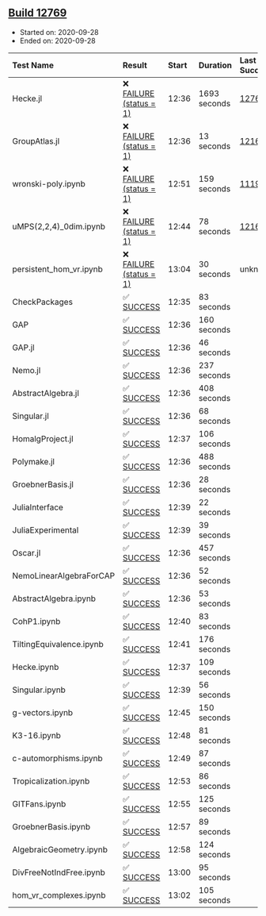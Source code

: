 ## [Build 12769](https://oscarci.mathematik.uni-kl.de/job/oscar/12769/)

* Started on: 2020-09-28
* Ended on: 2020-09-28

| Test Name    | Result | Start | Duration | Last Success | First Failure |
|:-------------|:-------|:------|:---------|:-------------|:--------------|
| Hecke.jl | ❌ [FAILURE (status = 1)](https://oscarci.mathematik.uni-kl.de/job/oscar/12769/artifact/logs/build-12769/Hecke.jl.log) | 12:36 | 1693 seconds | [12764](https://oscarci.mathematik.uni-kl.de/job/oscar/12764/) | [12765](https://oscarci.mathematik.uni-kl.de/job/oscar/12765/) |
| GroupAtlas.jl | ❌ [FAILURE (status = 1)](https://oscarci.mathematik.uni-kl.de/job/oscar/12769/artifact/logs/build-12769/GroupAtlas.jl.log) | 12:36 | 13 seconds | [12167](https://oscarci.mathematik.uni-kl.de/job/oscar/12167/) | [12168](https://oscarci.mathematik.uni-kl.de/job/oscar/12168/) |
| wronski-poly.ipynb | ❌ [FAILURE (status = 1)](https://oscarci.mathematik.uni-kl.de/job/oscar/12769/artifact/logs/build-12769/wronski-poly.ipynb.log) | 12:51 | 159 seconds | [11192](https://oscarci.mathematik.uni-kl.de/job/oscar/11192/) | [11193](https://oscarci.mathematik.uni-kl.de/job/oscar/11193/) |
| uMPS(2,2,4)_0dim.ipynb | ❌ [FAILURE (status = 1)](https://oscarci.mathematik.uni-kl.de/job/oscar/12769/artifact/logs/build-12769/uMPS-2-2-4-_0dim.ipynb.log) | 12:44 | 78 seconds | [12167](https://oscarci.mathematik.uni-kl.de/job/oscar/12167/) | [12168](https://oscarci.mathematik.uni-kl.de/job/oscar/12168/) |
| persistent_hom_vr.ipynb | ❌ [FAILURE (status = 1)](https://oscarci.mathematik.uni-kl.de/job/oscar/12769/artifact/logs/build-12769/persistent_hom_vr.ipynb.log) | 13:04 | 30 seconds | unknown | unknown |
| CheckPackages | ✅ [SUCCESS](https://oscarci.mathematik.uni-kl.de/job/oscar/12769/artifact/logs/build-12769/CheckPackages.log) | 12:35 | 83 seconds |  |  |
| GAP | ✅ [SUCCESS](https://oscarci.mathematik.uni-kl.de/job/oscar/12769/artifact/logs/build-12769/GAP.log) | 12:36 | 160 seconds |  |  |
| GAP.jl | ✅ [SUCCESS](https://oscarci.mathematik.uni-kl.de/job/oscar/12769/artifact/logs/build-12769/GAP.jl.log) | 12:36 | 46 seconds |  |  |
| Nemo.jl | ✅ [SUCCESS](https://oscarci.mathematik.uni-kl.de/job/oscar/12769/artifact/logs/build-12769/Nemo.jl.log) | 12:36 | 237 seconds |  |  |
| AbstractAlgebra.jl | ✅ [SUCCESS](https://oscarci.mathematik.uni-kl.de/job/oscar/12769/artifact/logs/build-12769/AbstractAlgebra.jl.log) | 12:36 | 408 seconds |  |  |
| Singular.jl | ✅ [SUCCESS](https://oscarci.mathematik.uni-kl.de/job/oscar/12769/artifact/logs/build-12769/Singular.jl.log) | 12:36 | 68 seconds |  |  |
| HomalgProject.jl | ✅ [SUCCESS](https://oscarci.mathematik.uni-kl.de/job/oscar/12769/artifact/logs/build-12769/HomalgProject.jl.log) | 12:37 | 106 seconds |  |  |
| Polymake.jl | ✅ [SUCCESS](https://oscarci.mathematik.uni-kl.de/job/oscar/12769/artifact/logs/build-12769/Polymake.jl.log) | 12:36 | 488 seconds |  |  |
| GroebnerBasis.jl | ✅ [SUCCESS](https://oscarci.mathematik.uni-kl.de/job/oscar/12769/artifact/logs/build-12769/GroebnerBasis.jl.log) | 12:36 | 28 seconds |  |  |
| JuliaInterface | ✅ [SUCCESS](https://oscarci.mathematik.uni-kl.de/job/oscar/12769/artifact/logs/build-12769/JuliaInterface.log) | 12:39 | 22 seconds |  |  |
| JuliaExperimental | ✅ [SUCCESS](https://oscarci.mathematik.uni-kl.de/job/oscar/12769/artifact/logs/build-12769/JuliaExperimental.log) | 12:39 | 39 seconds |  |  |
| Oscar.jl | ✅ [SUCCESS](https://oscarci.mathematik.uni-kl.de/job/oscar/12769/artifact/logs/build-12769/Oscar.jl.log) | 12:36 | 457 seconds |  |  |
| NemoLinearAlgebraForCAP | ✅ [SUCCESS](https://oscarci.mathematik.uni-kl.de/job/oscar/12769/artifact/logs/build-12769/NemoLinearAlgebraForCAP.log) | 12:36 | 52 seconds |  |  |
| AbstractAlgebra.ipynb | ✅ [SUCCESS](https://oscarci.mathematik.uni-kl.de/job/oscar/12769/artifact/logs/build-12769/AbstractAlgebra.ipynb.log) | 12:36 | 53 seconds |  |  |
| CohP1.ipynb | ✅ [SUCCESS](https://oscarci.mathematik.uni-kl.de/job/oscar/12769/artifact/logs/build-12769/CohP1.ipynb.log) | 12:40 | 83 seconds |  |  |
| TiltingEquivalence.ipynb | ✅ [SUCCESS](https://oscarci.mathematik.uni-kl.de/job/oscar/12769/artifact/logs/build-12769/TiltingEquivalence.ipynb.log) | 12:41 | 176 seconds |  |  |
| Hecke.ipynb | ✅ [SUCCESS](https://oscarci.mathematik.uni-kl.de/job/oscar/12769/artifact/logs/build-12769/Hecke.ipynb.log) | 12:37 | 109 seconds |  |  |
| Singular.ipynb | ✅ [SUCCESS](https://oscarci.mathematik.uni-kl.de/job/oscar/12769/artifact/logs/build-12769/Singular.ipynb.log) | 12:39 | 56 seconds |  |  |
| g-vectors.ipynb | ✅ [SUCCESS](https://oscarci.mathematik.uni-kl.de/job/oscar/12769/artifact/logs/build-12769/g-vectors.ipynb.log) | 12:45 | 150 seconds |  |  |
| K3-16.ipynb | ✅ [SUCCESS](https://oscarci.mathematik.uni-kl.de/job/oscar/12769/artifact/logs/build-12769/K3-16.ipynb.log) | 12:48 | 81 seconds |  |  |
| c-automorphisms.ipynb | ✅ [SUCCESS](https://oscarci.mathematik.uni-kl.de/job/oscar/12769/artifact/logs/build-12769/c-automorphisms.ipynb.log) | 12:49 | 87 seconds |  |  |
| Tropicalization.ipynb | ✅ [SUCCESS](https://oscarci.mathematik.uni-kl.de/job/oscar/12769/artifact/logs/build-12769/Tropicalization.ipynb.log) | 12:53 | 86 seconds |  |  |
| GITFans.ipynb | ✅ [SUCCESS](https://oscarci.mathematik.uni-kl.de/job/oscar/12769/artifact/logs/build-12769/GITFans.ipynb.log) | 12:55 | 125 seconds |  |  |
| GroebnerBasis.ipynb | ✅ [SUCCESS](https://oscarci.mathematik.uni-kl.de/job/oscar/12769/artifact/logs/build-12769/GroebnerBasis.ipynb.log) | 12:57 | 89 seconds |  |  |
| AlgebraicGeometry.ipynb | ✅ [SUCCESS](https://oscarci.mathematik.uni-kl.de/job/oscar/12769/artifact/logs/build-12769/AlgebraicGeometry.ipynb.log) | 12:58 | 124 seconds |  |  |
| DivFreeNotIndFree.ipynb | ✅ [SUCCESS](https://oscarci.mathematik.uni-kl.de/job/oscar/12769/artifact/logs/build-12769/DivFreeNotIndFree.ipynb.log) | 13:00 | 95 seconds |  |  |
| hom_vr_complexes.ipynb | ✅ [SUCCESS](https://oscarci.mathematik.uni-kl.de/job/oscar/12769/artifact/logs/build-12769/hom_vr_complexes.ipynb.log) | 13:02 | 105 seconds |  |  |
